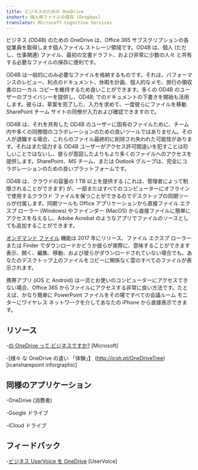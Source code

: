 ```yaml
---
title: ビジネスのための OneDrive
inshort: 個人用ファイルの保存 [Dropbox]
translator: Microsoft Cognitive Services
---
```



ビジネス (OD4B) のための OneDrive は、Office 365 サブスクリプションの各従業員を取得します個人ファイル ストレージ領域です。OD4B は、個人 (ただし、仕事関連) ファイル、最初の文書ドラフト、および非常に少数の人々 と共有する必要なファイルの保存に便利です。

OD4B は一般的にのみ必要なファイルを格納するものです。それは、パフォーマンスのレビュー、利点のドキュメント、休暇を計画、個人的なメモ、旅行の領収書のローカル コピーを維持するため良いことができます。多くの OD4B のユーザーのプライバシーを提供し、OD4B; でのドキュメントの下書きを開始も活用します。彼らは、草案を完了した、入力を求めて、一度彼らにファイルを移動 SharePoint チーム サイトの同僚が入力および確認できますので。

OD4B は、それを共有した OD4B のユーザーに固有のファイルために、チーム内や多くの同僚間のコラボレーションのための良いツールではありません。その人が退職する場合、これらのファイル最終的に削除され失われた可能性があります。それはまた協力する OD4B ユーザーがアクセス許可間違いを犯すことは珍しいことではないし、彼らが意図したよりもより多くのファイルへのアクセスを提供します。SharePoint、MS チーム、または Outlook グループは、完全にコラボレーションのための良いプラットフォームです。

OD4B は、クラウドの容量の 1 TB 以上を提供する (これは、管理者によって制限されることができます) が、一部またはすべてのコンピューターにオフラインで使用するクラウド ファイルを保つことができるのでデスクトップの同期ツールが付属します。同期ツールも Office アプリケーションから直接ファイル エクスプ ローラー (Windows) やファインダー (MacOS) から直接ファイルに簡単にアクセスを与えるし、Adobe Acrobat のようなアプリでファイルのソースとしても追加することができます。

[オンデマンド ファイル](https://blogs.office.com/en-us/2017/05/11/introducing-onedrive-files-on-demand-and-additional-features-making-it-easier-to-access-and-share-files/) 機能は 2017 年にリリース、ファイル エクスプ ローラーまたは Finder でダウンロードかどうか彼らが実際に、意味することができます表示、開く、編集、移動、および彼らがダウンロードされていない場合でも、あなたのデスクトップ上のファイルをコピーに関係なく雲のすべてのファイルが表示されます。

携帯アプリ (iOS と Android) は一流とお使いのコンピューターにアクセスできない場合、Office 365 からファイルにアクセスする非常に良い方法です。たとえば、かなり簡単に PowerPoint ファイルをその場ですべての会議ルーム モニターにワイヤレス ネットワークを介してあなたの iPhone から直接表示できます。

リソース
---------

-[の OneDrive って
ビジネスですか?](https://support.office.com/en-us/article/What-is-OneDrive-for-Business-187f90af-056f-47c0-9656-cc0ddca7fdc2)
\[Microsoft\]

-[様々 な OneDrive の違い
「体験」】 (http://icsh.pt/OneDriveTree) \[icansharepoint
inforgraphic\]

同様のアプリケーション
--------------------

-OneDrive (消費者)

-Google ドライブ

-iCloud ドライブ

フィードバック
---------

-[ビジネス UserVoice を OneDrive](https://onedrive.uservoice.com/forums/262982-onedrive/category/86090-onedrive-for-business)
\[UserVoice\]


